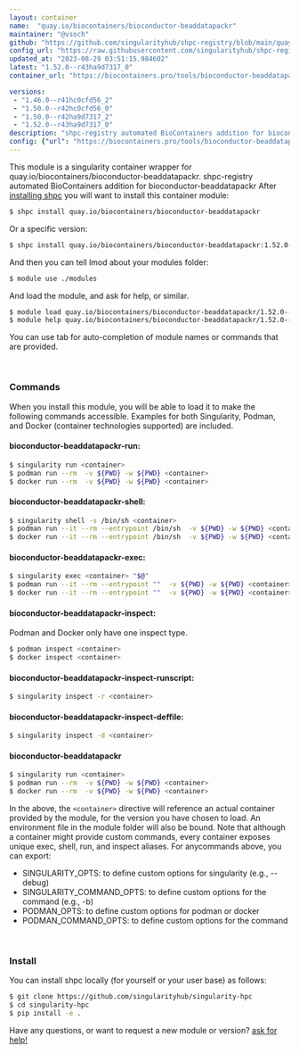 ```yaml
---
layout: container
name:  "quay.io/biocontainers/bioconductor-beaddatapackr"
maintainer: "@vsoch"
github: "https://github.com/singularityhub/shpc-registry/blob/main/quay.io/biocontainers/bioconductor-beaddatapackr/container.yaml"
config_url: "https://raw.githubusercontent.com/singularityhub/shpc-registry/main/quay.io/biocontainers/bioconductor-beaddatapackr/container.yaml"
updated_at: "2023-08-29 03:51:15.984602"
latest: "1.52.0--r43ha9d7317_0"
container_url: "https://biocontainers.pro/tools/bioconductor-beaddatapackr"

versions:
 - "1.46.0--r41hc0cfd56_2"
 - "1.50.0--r42hc0cfd56_0"
 - "1.50.0--r42ha9d7317_2"
 - "1.52.0--r43ha9d7317_0"
description: "shpc-registry automated BioContainers addition for bioconductor-beaddatapackr"
config: {"url": "https://biocontainers.pro/tools/bioconductor-beaddatapackr", "maintainer": "@vsoch", "description": "shpc-registry automated BioContainers addition for bioconductor-beaddatapackr", "latest": {"1.52.0--r43ha9d7317_0": "sha256:a8d69b4ca945b1695a746f5ddf097c3c259b0fbdb9bbfb94b62d6223453122d4"}, "tags": {"1.46.0--r41hc0cfd56_2": "sha256:5b38e003be90ae8fcd4e39b816476d86e9aca1f165a56cf627610b14c15eaad7", "1.50.0--r42hc0cfd56_0": "sha256:88132f206bba6bf9a1f27485292f8aacf0b56db1be3d2f94cd8a1716cb329b44", "1.50.0--r42ha9d7317_2": "sha256:855db12ec5317823fddf33caae726080144637c325f251765fd39779d4b9bdaf", "1.52.0--r43ha9d7317_0": "sha256:a8d69b4ca945b1695a746f5ddf097c3c259b0fbdb9bbfb94b62d6223453122d4"}, "docker": "quay.io/biocontainers/bioconductor-beaddatapackr"}
---
```


This module is a singularity container wrapper for quay.io/biocontainers/bioconductor-beaddatapackr.
shpc-registry automated BioContainers addition for bioconductor-beaddatapackr
After [installing shpc](#install) you will want to install this container module:


```bash
$ shpc install quay.io/biocontainers/bioconductor-beaddatapackr
```

Or a specific version:

```bash
$ shpc install quay.io/biocontainers/bioconductor-beaddatapackr:1.52.0--r43ha9d7317_0
```

And then you can tell lmod about your modules folder:

```bash
$ module use ./modules
```

And load the module, and ask for help, or similar.

```bash
$ module load quay.io/biocontainers/bioconductor-beaddatapackr/1.52.0--r43ha9d7317_0
$ module help quay.io/biocontainers/bioconductor-beaddatapackr/1.52.0--r43ha9d7317_0
```

You can use tab for auto-completion of module names or commands that are provided.

<br>

### Commands

When you install this module, you will be able to load it to make the following commands accessible.
Examples for both Singularity, Podman, and Docker (container technologies supported) are included.

#### bioconductor-beaddatapackr-run:

```bash
$ singularity run <container>
$ podman run --rm  -v ${PWD} -w ${PWD} <container>
$ docker run --rm  -v ${PWD} -w ${PWD} <container>
```

#### bioconductor-beaddatapackr-shell:

```bash
$ singularity shell -s /bin/sh <container>
$ podman run --it --rm --entrypoint /bin/sh  -v ${PWD} -w ${PWD} <container>
$ docker run --it --rm --entrypoint /bin/sh  -v ${PWD} -w ${PWD} <container>
```

#### bioconductor-beaddatapackr-exec:

```bash
$ singularity exec <container> "$@"
$ podman run --it --rm --entrypoint ""  -v ${PWD} -w ${PWD} <container> "$@"
$ docker run --it --rm --entrypoint ""  -v ${PWD} -w ${PWD} <container> "$@"
```

#### bioconductor-beaddatapackr-inspect:

Podman and Docker only have one inspect type.

```bash
$ podman inspect <container>
$ docker inspect <container>
```

#### bioconductor-beaddatapackr-inspect-runscript:

```bash
$ singularity inspect -r <container>
```

#### bioconductor-beaddatapackr-inspect-deffile:

```bash
$ singularity inspect -d <container>
```



#### bioconductor-beaddatapackr

```bash
$ singularity run <container>
$ podman run --rm  -v ${PWD} -w ${PWD} <container>
$ docker run --rm  -v ${PWD} -w ${PWD} <container>
```


In the above, the `<container>` directive will reference an actual container provided
by the module, for the version you have chosen to load. An environment file in the
module folder will also be bound. Note that although a container
might provide custom commands, every container exposes unique exec, shell, run, and
inspect aliases. For anycommands above, you can export:

 - SINGULARITY_OPTS: to define custom options for singularity (e.g., --debug)
 - SINGULARITY_COMMAND_OPTS: to define custom options for the command (e.g., -b)
 - PODMAN_OPTS: to define custom options for podman or docker
 - PODMAN_COMMAND_OPTS: to define custom options for the command

<br>

### Install

You can install shpc locally (for yourself or your user base) as follows:

```bash
$ git clone https://github.com/singularityhub/singularity-hpc
$ cd singularity-hpc
$ pip install -e .
```

Have any questions, or want to request a new module or version? [ask for help!](https://github.com/singularityhub/singularity-hpc/issues)
